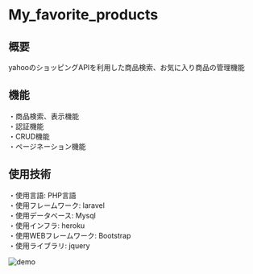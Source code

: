 # My_favorite_products

## 概要
yahooのショッピングAPIを利用した商品検索、お気に入り商品の管理機能

## 機能
・商品検索、表示機能    
・認証機能  
・CRUD機能  
・ページネーション機能

## 使用技術
・使用言語: PHP言語  
・使用フレームワーク: laravel  
・使用データベース: Mysql  
・使用インフラ: heroku    
・使用WEBフレームワーク: Bootstrap  
・使用ライブラリ: jquery  

![demo](https://i.gyazo.com/9e2285ef5ef6a10c2ff98e0b94c87af8.png)

